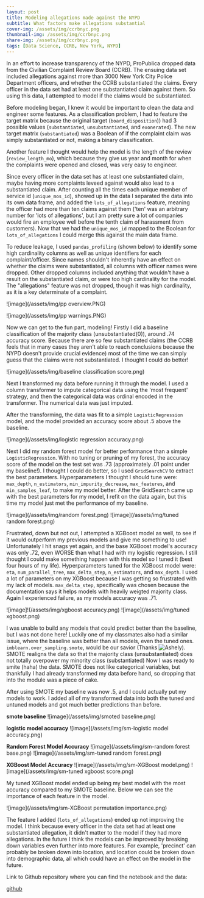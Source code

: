 ```yaml
---
layout: post
title: Modeling allegations made against the NYPD
subtitle: What factors make allegations substantial
cover-img: /assets/img/ccrbnyc.png
thumbnail-img: /assets/img/ccrbnyc.png
share-img: /assets/img/ccrbnyc.png
tags: [Data Science, CCRB, New York, NYPD]
---
```

In an effort to increase transparency of the NYPD, ProPublica dropped data from the Civilian Complaint Review Board (CCRB). The ensuing data set included allegations against more than 3000 New York City Police Department officers, and whether the CCRB substantiated the claims. Every officer in the data set had at least one substantiated claim against them. So using this data, I attempted to model if the claims would be substantiated.

Before modeling began, I knew it would be important to clean the data and engineer some features. As a classification problem, I had to feature the target matrix because the original target (`board_disposition`)) had 3 possible values (`substantiated`, `unsubstantiated`, and `exonerated`). The new target matrix (`substantiated`) was a Boolean of if the complaint claim was simply substantiated or not, making a binary classification.  

Another feature I thought would help the model is the length of the review (`review_length_mo`), which because they give us year and month for when the complaints were opened and closed, was very easy to engineer.

Since every officer in the data set has at least one substantiated claim, maybe having more complaints leveed against would also lead to a substantiated claim. After counting all the times each unique member of service id (`unique_mos_id`), showed up in the data I separated the data into its own data frame, and added the `lots_of_allegations` feature, meaning the officer had more than ten claims against them ('ten' was an arbitrary number for 'lots of allegations', but I am pretty sure a lot of companies would fire an employee well before the tenth claim of harassment from customers). Now that we had the `unique_mos_id` mapped to the Boolean for `lots_of_allegations` I could merge this against the main data frame.  

To reduce leakage, I used `pandas_profiling` (shown below) to identify some high cardinality columns as well as unique identifiers for each complaint/officer. Since names shouldn't inherently have an effect on whether the claims were substantiated, all columns with officer names were dropped. Other dropped columns included anything that wouldn't have a result on the substantiated claim, or were too high cardinality for the model. The "allegations" feature was not dropped, though it was high cardinality, as it is a key determinate of a complaint.

![image](/assets/img/pp overview.PNG)

![image](/assets/img/pp warnings.PNG)

Now we can get to the fun part, modeling! Firstly I did a baseline classification of the majority class (unsubstantiated(0)), around .74 accuracy score. Because there are so few substantiated claims (the CCRB feels that in many cases they aren't able to reach conclusions because the NYPD doesn't provide crucial evidence) most of the time we can simply guess that the claims were not substantiated. I thought I could do better!

![image](/assets/img/baseline classification score.png)

Next I transformed my data before running it through the model. I used a column transformer to impute categorical data using the 'most frequent' strategy, and then the categorical data was ordinal encoded in the transformer. The numerical data was just imputed.

After the transforming, the data was fit to a simple `LogisticRegression` model, and the model provided an accuracy score about .5 above the baseline.

![image](/assets/img/logistic regression accuracy.png)

Next I did my random forest model for better performance than a simple `LogisticRegression`. With no tuning or pruning of my forest, the accuracy score of the model on the test set was .73 (approximately .01 point under my baseline!). I thought I could do better, so I used `GridSearchCV` to extract  the best parameters. Hyperparameters I thought I should tune were: `max_depth`, `n_estimators`, `min_impurity_decrease`, `max_features`, and `min_samples_leaf`, to make my model better. After the GridSearch came up with the best parameters for my model, I refit on the data again, but this time my model just met the performance of my baseline.

![image](/assets/img/random forest.png)
![image](/assets/img/tuned random forest.png)

Frustrated, down but not out, I attempted a XGBoost model as well, to see if it would outperform my previous models and give me something to use! Unfortunately I hit snags yet again, and the base XGBoost model's accuracy was only .72, even WORSE than what I had with my logistic regression. I still thought I could make something happen with this model so I tuned it (best four hours of my life). Hyperparameters tuned for the XGBoost model were: `eta`, `num_parallel_tree`, `max_delta_step`, `n_estimators`, and `max_depth`. I used a lot of parameters on my XGBoost because I was getting so frustrated with my lack of models. `max_delta_step`, specifically was chosen because the documentation says it helps models with heavily weigted majority class. Again I experienced failure, as my models accuracy was .71.

![image]!(/assets/img/xgboost accuracy.png)
![image](/assets/img/tuned xgboost.png)

I was unable to build any models that could predict better than the baseline, but I was not done here! Luckily one of my classmates also had a similar issue, where the baseline was better than all models, even the tuned ones. `imblearn.over_sampling.smote`, would be our savior (Thanks ![Ashely](<https://ashley-brooks.medium.com/will-your-app-be-a-success-in-the-google-play-store-108c690f1421>)). SMOTE realigns the data so that the majority class (unsubstantiated) does not totally overpower my minority class (substantiated) Now I was ready to smite (haha) the data. SMOTE does not like categorical variables, but thankfully I had already transformed my data before hand, so dropping that into the module was a piece of cake.

After using SMOTE my baseline was now .5, and I could actually put my models to work. I added all of my transformed data into both the tuned and untuned models and got much better predictions than before.

**smote baseline**
![image](/assets/img/smoted baseline.png)

**logistic model accuracy**
![image](/assets/img/sm-logistic model accuracy.png)

**Random Forest Model Accuracy**
![image](/assets/img/sm-random forest base.png)
![image](/assets/img/sm-tuned random forest.png) 

**XGBoost Model Accuracy**
![image](/assets/img/sm-XGBoost model.png)
![image](/assets/img/sm-tuned xgboost score.png)

My tuned XGBoost model ended up being my best model with the most accuracy compared to my SMOTE baseline. Below we can see the importance of each feature in the model.

![image](/assets/img/sm-XGBoost permutation importance.png)

The feature I added (`lots_of_allegations`) ended up not improving the model. I think because every officer in the data set  had at least one substantiated allegation, it didn't matter to the model if they had more allegations. In the future I think the models can be improved by breaking down variables even further into more features. For example, 'precinct' can probably be broken down into location, and location could be broken down into demographic data, all which could have an effect on the model in the future.

 Link to Github repository where you can find the notebook and the data: 
 
 [github](https://github.com/BobBriksz/Blog-2)
